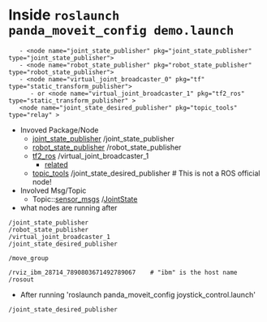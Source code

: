 # Inside `roslaunch panda_moveit_config demo.launch`
```
   - <node name="joint_state_publisher" pkg="joint_state_publisher" type="joint_state_publisher">
   - <node name="robot_state_publisher" pkg="robot_state_publisher" type="robot_state_publisher">
   - <node name="virtual_joint_broadcaster_0" pkg="tf" type="static_transform_publisher"> 
      - or <node name="virtual_joint_broadcaster_1" pkg="tf2_ros" type="static_transform_publisher" >
   <node name="joint_state_desired_publisher" pkg="topic_tools" type="relay" >
```
- Invoved Package/Node
   - [joint_state_publisher](http://wiki.ros.org/joint_state_publisher)
           /joint_state_publisher
   - [robot_state_publisher](http://wiki.ros.org/robot_state_publisher)
           /robot_state_publisher
   - [tf2_ros](http://wiki.ros.org/tf2_ros) 
           /virtual_joint_broadcaster_1
      - [related](http://wiki.ros.org/tf2) 
   - [topic_tools](http://wiki.ros.org/topic_tools)
           /joint_state_desired_publisher  # This is not a ROS official node!
- Involved Msg/Topic
   - Topic::[sensor_msgs](http://docs.ros.org/api/sensor_msgs/html/index-msg.html)
            /[JointState](http://docs.ros.org/api/sensor_msgs/html/msg/JointState.html)
- what nodes are running after 
```
/joint_state_publisher
/robot_state_publisher
/virtual_joint_broadcaster_1
/joint_state_desired_publisher

/move_group

/rviz_ibm_28714_7890803671492789067    # "ibm" is the host name
/rosout
```

- After running 'roslaunch panda_moveit_config joystick_control.launch'
```
/joint_state_desired_publisher
```

